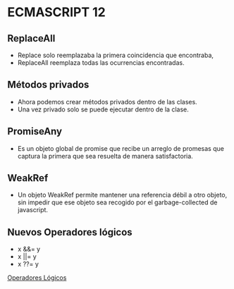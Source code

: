 # ECMASCRIPT 12

## ReplaceAll 

- Replace solo reemplazaba la primera coincidencia que encontraba, 
- ReplaceAll reemplaza todas las ocurrencias encontradas.

## Métodos privados 

- Ahora podemos crear métodos privados dentro de las clases.
- Una vez privado solo se puede ejecutar dentro de la clase. 

## PromiseAny 

- Es un objeto global de promise que recibe un arreglo de promesas que captura la primera que sea resuelta de manera satisfactoria.

## WeakRef

- Un objeto WeakRef permite mantener una referencia débil a otro objeto, sin impedir que ese objeto sea recogido por el garbage-collected de javascript.

## Nuevos Operadores lógicos

- x &&= y 
- x ||= y
- x ??= y

[Operadores Lógicos](https://developer.mozilla.org/es/docs/Web/JavaScript/Guide/Expressions_and_Operators)